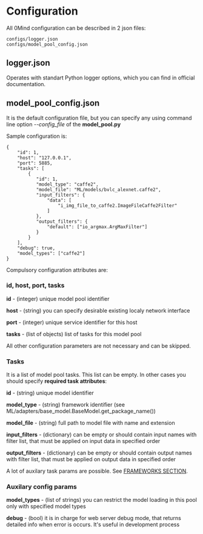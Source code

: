 # Configuration
All 0Mind configuration can be described in 2 json files:
```
configs/logger.json
configs/model_pool_config.json
```

## **logger.json**
Operates with standart Python logger options, which you can find in official documentation.

## **model_pool_config.json**
It is the default configuration file,
but you can specify any using command line option *--config_file* of the **model_pool.py**

Sample configuration is:
```
{
    "id": 1,
    "host": "127.0.0.1",
    "port": 5885,
    "tasks": [
        {
           "id": 1,
           "model_type": "caffe2",
           "model_file": "ML/models/bvlc_alexnet.caffe2",
           "input_filters": {
               "data": [
                   "i_img_file_to_caffe2.ImageFileCaffe2Filter"
               ]
           },
           "output_filters": {
               "default": ["io_argmax.ArgMaxFilter"]
           }
        }
    ],
    "debug": true,
    "model_types": ["caffe2"]
}
```
Compulsory configuration attributes are:

### **id, host, port, tasks**

**id** - (integer) unique model pool identifier

**host** - (string) you can specify desirable existing localy network interface

**port** - (integer) unique service identifier for this host

**tasks** - (list of objects) list of tasks for this model pool

All other configuration parameters are not necessary and can be skipped.

### **Tasks**

It is a list of model pool tasks. This list can be empty.
In other cases you should specify **required task attributes**:

**id** - (string) unique model identifier

**model_type** - (string) framework identifier (see ML/adapters/base_model.BaseModel.get_package_name())

**model_file** - (string) full path to model file with name and extension

**input_filters** - (dictionary) can be empty or should contain input names with filter list,
that must be applied on input data in specified order

**output_filters** - (dictionary) can be empty or should contain output names with filter list,
that must be applied on output data in specified order

A lot of auxilary task params are possible. See [FRAMEWORKS SECTION](ML_FRAMEWORKS.MD).

### **Auxilary config params**

**model_types** - (list of strings) you can restrict the model loading in
this pool only with specified model types

**debug** - (bool) it is in charge for web server debug mode, that returns detailed info when error is occurs.
It's useful in development process